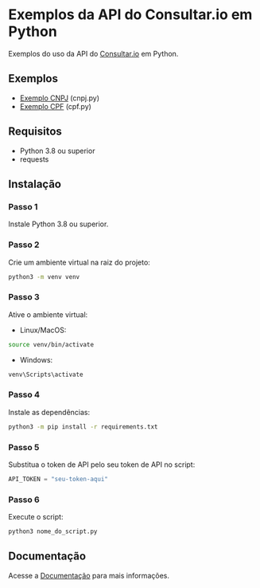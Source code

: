 # Exemplos da API do Consultar.io em Python

Exemplos do uso da API do [Consultar.io](https://consultar.io/?utm_source=github&utm_medium=readme&utm_campaign=api) em Python.

## Exemplos

- [Exemplo CNPJ](/python/cnpj.py) (cnpj.py)
- [Exemplo CPF](/python/cpf.py) (cpf.py)

## Requisitos

- Python 3.8 ou superior
- requests

## Instalação

### Passo 1

Instale Python 3.8 ou superior.

### Passo 2

Crie um ambiente virtual na raiz do projeto:

```bash
python3 -m venv venv
```

### Passo 3

Ative o ambiente virtual:

- Linux/MacOS:

```bash
source venv/bin/activate
```

- Windows:

```bash
venv\Scripts\activate
```

### Passo 4

Instale as dependências:

```bash
python3 -m pip install -r requirements.txt
```

### Passo 5

Substitua o token de API pelo seu token de API no script:

```python
API_TOKEN = "seu-token-aqui"
```

### Passo 6

Execute o script:

```bash
python3 nome_do_script.py
```

## Documentação

Acesse a [Documentação](https://consultar.dev/?utm_source=github&utm_medium=readme&utm_campaign=api) para mais informações.
